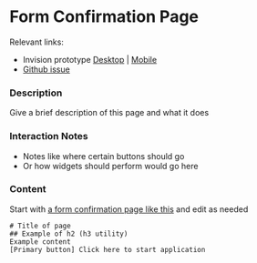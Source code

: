 # Form Confirmation Page

Relevant links: 
- Invision prototype [Desktop]()  | [Mobile]()  
- [Github issue]()

### Description 
Give a brief description of this page and what it does

### Interaction Notes 
- Notes like where certain buttons should go
- Or how widgets should perform would go here

### Content

Start with [a form confirmation page like this]() and edit as needed

```
# Title of page
## Example of h2 (h3 utility)
Example content 
[Primary button] Click here to start application 
```
